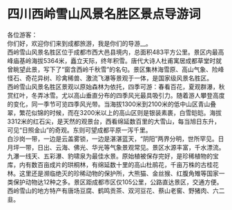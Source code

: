 # 四川西岭雪山风景名胜区景点导游词  
各位游客：  
你们好，欢迎你们来到成都旅游，我是你们的导游__。  
西岭雪山风景名胜区位于成都市西大邑县境内，总面积483平方公里。景区内最高峰庙基岭海拔5364米，矗立天际，终年积雪。唐代大诗人杜甫寓居成都草堂时就曾眺望此景，写下了“窗含西岭千秋雪”的名句。景区集林海雪原、高山气象、险峰怪石、奇花异树、珍禽稀兽、激流飞瀑等景观于一体，是国家级风景名胜区。  
西岭雪山风景名胜区景观以原始森林为依托，四季可游：春看百花，夏观群瀑，秋赏红叶，冬弄冰雪。尤以高山垂直分布的四季风光最具吸引力。随着游人攀登高度的变化，同一季节可览四季风光带。当海拔1300米到2100米的低中山区青山叠翠，繁花似锦的时候，而在3200米以上的高山区则是银装素裹，白雪皑皑。海拔3312米的红石尖，是天然的观景台，西看绵延数百里的大雪山，每当旭日东升，可见“日照金山”的奇观。东则可望成都平原一泻千里。  
白沙岗一带，一边是云盖雾锁，一边是湛湛蓝天，“阴阳”两界分明，世所罕见。日月坪一带，日出、云海、佛光、华光等气象景观常见。景区水源丰富，千水漂流。九瀑一线天、五彩瀑、豹啸泉为最佳水景。原始植被保存完好，是珍稀植物的宝库，内有数百亩成片的珙桐林，有绵延数十里的高山杜鹃花，千亩万株的古桂花林。这里还是濒临绝灭的珍稀动物的保护所，大熊猫、金丝猴、红腹角雉等国家一类保护动物达12种之多。景区距成都市区仅105公里，公路直达景区，交通方便。  
西岭雪山的地方特产有唐场豆腐、鹤鸣贡茶、双河豆花、蔡山老窖、野猪肉、六二韭。  
